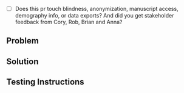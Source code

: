 
- [ ] Does this pr touch blindness, anonymization, manuscript access, demography info, or data exports? And did you get stakeholder feedback from Cory, Rob, Brian and Anna?

## Problem

## Solution

## Testing Instructions
